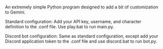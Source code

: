 An extremely simple Python program designed to add a bit of customization to Gemini.

Standard configuration: Add your API key, username, and character definition to the .conf file. Use play.bat to run main.py.

Discord bot configuration: Same as standard configuration, except add your Discord application token to the .conf file and use discord.bat to run bot.py.
